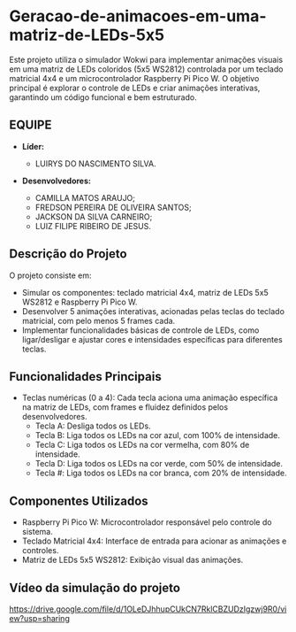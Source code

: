 # Geracao-de-animacoes-em-uma-matriz-de-LEDs-5x5

Este projeto utiliza o simulador Wokwi para implementar animações visuais em uma matriz de LEDs coloridos (5x5 WS2812) controlada por um teclado matricial 4x4 e um microcontrolador Raspberry Pi Pico W. O objetivo principal é explorar o controle de LEDs e criar animações interativas, garantindo um código funcional e bem estruturado.

## EQUIPE

- **Líder:** 
  - LUIRYS DO NASCIMENTO SILVA.

- **Desenvolvedores:**
  - CAMILLA MATOS ARAUJO;
  - FREDSON PEREIRA DE OLIVEIRA SANTOS;
  - JACKSON DA SILVA CARNEIRO;
  - LUIZ FILIPE RIBEIRO DE JESUS.

## Descrição do Projeto

O projeto consiste em:

  - Simular os componentes: teclado matricial 4x4, matriz de LEDs 5x5 WS2812 e Raspberry Pi Pico W.
  - Desenvolver 5 animações interativas, acionadas pelas teclas do teclado matricial, com pelo menos 5 frames cada.
  - Implementar funcionalidades básicas de controle de LEDs, como ligar/desligar e ajustar cores e intensidades específicas para diferentes teclas.

## Funcionalidades Principais

- Teclas numéricas (0 a 4): Cada tecla aciona uma animação específica na matriz de LEDs, com frames e fluidez definidos pelos desenvolvedores.
  - Tecla A: Desliga todos os LEDs.
  - Tecla B: Liga todos os LEDs na cor azul, com 100% de intensidade.
  - Tecla C: Liga todos os LEDs na cor vermelha, com 80% de intensidade.
  - Tecla D: Liga todos os LEDs na cor verde, com 50% de intensidade.
  - Tecla #: Liga todos os LEDs na cor branca, com 20% de intensidade.

## Componentes Utilizados

  - Raspberry Pi Pico W: Microcontrolador responsável pelo controle do sistema.
  - Teclado Matricial 4x4: Interface de entrada para acionar as animações e controles.
  - Matriz de LEDs 5x5 WS2812: Exibição visual das animações.

## Vídeo da simulação do projeto

https://drive.google.com/file/d/1OLeDJhhupCUkCN7RklCBZUDzIgzwj9R0/view?usp=sharing

